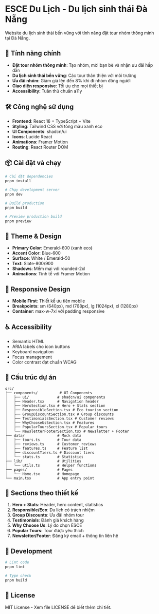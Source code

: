# ESCE Du Lịch - Du lịch sinh thái Đà Nẵng

Website du lịch sinh thái bền vững với tính năng đặt tour nhóm thông minh tại Đà Nẵng.

## 🚀 Tính năng chính

- **Đặt tour nhóm thông minh**: Tạo nhóm, mời bạn bè và nhận ưu đãi hấp dẫn
- **Du lịch sinh thái bền vững**: Các tour thân thiện với môi trường
- **Ưu đãi nhóm**: Giảm giá lên đến 8% khi đi nhóm đông người
- **Giao diện responsive**: Tối ưu cho mọi thiết bị
- **Accessibility**: Tuân thủ chuẩn a11y

## 🛠️ Công nghệ sử dụng

- **Frontend**: React 18 + TypeScript + Vite
- **Styling**: Tailwind CSS với tông màu xanh eco
- **UI Components**: shadcn/ui
- **Icons**: Lucide React
- **Animations**: Framer Motion
- **Routing**: React Router DOM

## 📦 Cài đặt và chạy

```bash
# Cài đặt dependencies
pnpm install

# Chạy development server
pnpm dev

# Build production
pnpm build

# Preview production build
pnpm preview
```

## 🎨 Theme & Design

- **Primary Color**: Emerald-600 (xanh eco)
- **Accent Color**: Blue-600
- **Surface**: White / Emerald-50
- **Text**: Slate-800/900
- **Shadows**: Mềm mại với rounded-2xl
- **Animations**: Tinh tế với Framer Motion

## 📱 Responsive Design

- **Mobile First**: Thiết kế ưu tiên mobile
- **Breakpoints**: sm (640px), md (768px), lg (1024px), xl (1280px)
- **Container**: max-w-7xl với padding responsive

## ♿ Accessibility

- Semantic HTML
- ARIA labels cho icon buttons
- Keyboard navigation
- Focus management
- Color contrast đạt chuẩn WCAG

## 📁 Cấu trúc dự án

```
src/
├── components/          # UI Components
│   ├── ui/             # shadcn/ui components
│   ├── Header.tsx      # Navigation header
│   ├── HeroSection.tsx # Hero + Stats section
│   ├── ResponsibleSection.tsx # Eco tourism section
│   ├── GroupDiscountSection.tsx # Group discounts
│   ├── TestimonialsSection.tsx # Customer reviews
│   ├── WhyChooseUsSection.tsx # Features
│   ├── PopularToursSection.tsx # Popular tours
│   └── NewsletterFooterSection.tsx # Newsletter + Footer
├── data/               # Mock data
│   ├── tours.ts        # Tour data
│   ├── reviews.ts      # Customer reviews
│   ├── features.ts     # Feature list
│   ├── discountTiers.ts # Discount tiers
│   └── stats.ts        # Statistics
├── lib/                # Utilities
│   └── utils.ts        # Helper functions
├── pages/              # Pages
│   └── Home.tsx        # Homepage
└── main.tsx            # App entry point
```

## 🎯 Sections theo thiết kế

1. **Hero + Stats**: Header, hero content, statistics
2. **Responsible/Eco**: Du lịch có trách nhiệm
3. **Group Discounts**: Ưu đãi nhóm tour
4. **Testimonials**: Đánh giá khách hàng
5. **Why Choose Us**: Lý do chọn ESCE
6. **Popular Tours**: Tour được yêu thích
7. **Newsletter/Footer**: Đăng ký email + thông tin liên hệ

## 🔧 Development

```bash
# Lint code
pnpm lint

# Type check
pnpm build
```

## 📄 License

MIT License - Xem file LICENSE để biết thêm chi tiết.











